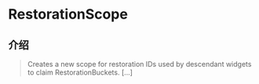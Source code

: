 # RestorationScope

## 介绍

> Creates a new scope for restoration IDs used by descendant widgets to claim RestorationBuckets. [...]
